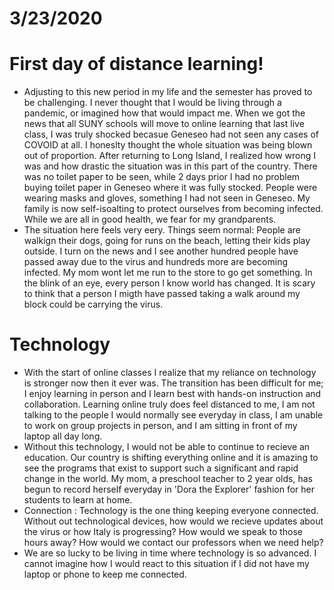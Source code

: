 # 3/23/2020

# First day of distance learning!
- Adjusting to this new period in my life and the semester has proved to be challenging. I never thought that I would be living through a pandemic, or imagined how that would impact me. When we got the news that all SUNY schools will move to online learning that last live class, I was truly shocked becasue Geneseo had not seen any cases of COVOID at all. I honeslty thought the whole situation was being blown out of proportion. After returning to Long Island, I realized how wrong I was and how drastic the situation was in this part of the country. There was no toilet paper to be seen, while 2 days prior I had no problem buying toilet paper in Geneseo where it was fully stocked. People were wearing masks and gloves, something I had not seen in Geneseo. My family is now self-isoalting to protect ourselves from becoming infected. While we are all in good health, we fear for my grandparents. 
- The situation here feels very eery. Things seem normal: People are walkign their dogs, going for runs on the beach, letting their kids play outside. I turn on the news and I see another hundred people have passed away due to the virus and hundreds more are becoming infected. My mom wont let me run to the store to go get something. In the blink of an eye, every person I know world has changed. It is scary to think that a person I migth have passed taking a walk around my block could be carrying the virus. 

# Technology
- With the start of online classes I realize that my reliance on technology is stronger now then it ever was. The transition has been difficult for me; I enjoy learning in person and I learn best with hands-on instruction and collaboration. Learning online truly does feel distanced to me, I am not talking to the people I would normally see everyday in class, I am unable to work on group projects in person, and I am sitting in front of my laptop all day long. 
- Without this technology, I would not be able to continue to recieve an education. Our country is shifting everything online and it is amazing to see the programs that exist to support such a significant and rapid change in the world. My mom, a preschool teacher to 2 year olds, has begun to record herself everyday in 'Dora the Explorer' fashion for her students to learn at home. 
- Connection : Technology is the one thing keeping everyone connected. Without out technological devices, how would we recieve updates about the virus or how Italy is progressing? How would we speak to those hours away? How would we contact our professors when we need help?
- We are so lucky to be living in time where technology is so advanced. I cannot imagine how I would react to this situation if I did not have my laptop or phone to keep me connected. 